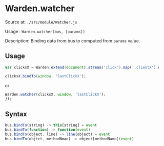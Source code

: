 Warden.watcher
=========

Source at: `./src/module/Watcher.js`

Usage : `Warden.watcher(bus, [params])`

Description: Binding data from bus to computed from `params` value.

## Usage
```js
var clicksX = Warden.extend(document).stream('click').map('.clientX').watch();

clicksX.bindTo(window, 'lastClickX');

```
or
```js
Warden.watcher(clicksX, window, 'lastClickX');
});
```

## Syntax
```js
bus.bindTo(string) -> this[string] = event
bus.bindTo(function) -> function(event)
bus.bindTo(object, line) -> line(object) = event
bus.bindTo(objtct, methodNmae) -> object[methodName](event)
```
